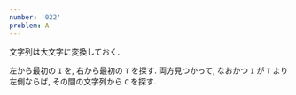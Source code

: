 ```yaml
---
number: '022'
problem: A
---
```

文字列は大文字に変換しておく.

左から最初の `I` を, 右から最初の `T` を探す. 両方見つかって, なおかつ `I` が `T` より左側ならば, その間の文字列から `C` を探す.
